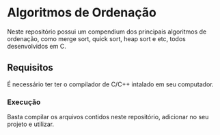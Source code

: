 # Algoritmos de Ordenação
Neste repositório possui um compendium dos principais algoritmos de ordenação, como merge sort, quick sort, heap sort e etc, todos desenvolvidos em C.

## Requisitos
É necessário ter ter o compilador de C/C++ intalado em seu computador.

### Execução
Basta compilar os arquivos contidos neste repositório, adicionar no seu projeto e utilizar.
